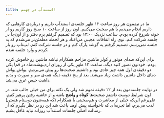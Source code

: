 ```yaml
---
title: استندآپ در جهنم!
---
```


ما در تیممون هر روز ساعت ۱۲ ظهر جلسه‌ی استندآپ داریم و درباره‌ی کارهایی که داریم انجام می‌دیم با هم صحبت می‌کنیم. اون روز از ساعت ۱۰ صبح روزِ کاریم رو از خونه شروع کرده بودم. ساعت نزدیک ۱۲:۰۰ بود که تصمیم گرفتم برم دفتر و از اون‌جا در جلسه شرکت کنم.
توی راه اتفاقات عجیبی می‌افتاد و هر لحظه مطمئن‌تر می‌شدم که به جلسه نمی‌رسم. تصمیم گرفتم یه گوشه پارک کنم و در جلسه شرکت کنم. لپ‌تاپ رو باز کردم و وارد جلسه شدم.

برای این‌که صدای موتور و کولر ماشین مزاحم همکارام نباشه ماشین رو خاموش کرده بودم. خودتون تصور کنید دیگه، ساعت ۱۲ ظهرِ یکی از روزای اردیبهشت‌ماه در قم!
یکی دو دقیقه‌ی اول همه چیز عادی بود و داشتیم صحبت‌ها رو پیش می‌بردیم. یواش یواش دمای داخل ماشین داشت زیاد می‌شد. بعد از پنج دقیقه دیگه همه‌ی سر و صورت و بدنم داشت خیسِ عرق می‌شد.

در نهایت جلسه‌مون بعد از ۱۲ دقیقه تموم شد ولی یک نکته برای من خیلی جالب شد. در اون شرایط دوست داشتم صحبت‌ها **کوتاه و واضح** باشه و از حاشیه رفتن پرهیز کنیم.
علی‌رغم این‌که خیلی از معاشرت و هم‌صحبتی با همکارام (که همه‌شون دوستام هستن) لذت می‌برم، اما تجربه‌ای که ناخواسته پیش اومد باعث شد این رو در نظر بگیرم که از رسالت اصلی جلسات استندآپ روزانه نباید غافل بشیم.